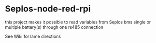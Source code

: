 # Seplos-node-red-rpi
this project makes it possible to read variables from Seplos bms single or 
multiple battery(s) through one rs485 connection 

See Wiki for lame directions 
